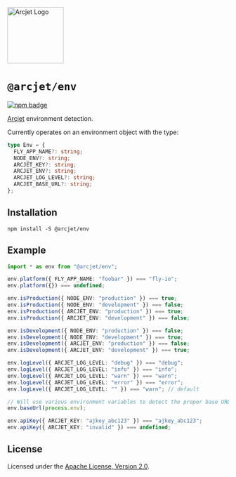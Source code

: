 <a href="https://arcjet.com" target="_arcjet-home">
  <picture>
    <source media="(prefers-color-scheme: dark)" srcset="https://arcjet.com/logo/arcjet-dark-lockup-voyage-horizontal.svg">
    <img src="https://arcjet.com/logo/arcjet-light-lockup-voyage-horizontal.svg" alt="Arcjet Logo" height="128" width="auto">
  </picture>
</a>

# `@arcjet/env`

<p>
  <a href="https://www.npmjs.com/package/@arcjet/env">
    <picture>
      <source media="(prefers-color-scheme: dark)" srcset="https://img.shields.io/npm/v/%40arcjet%2Fenv?style=flat-square&label=%E2%9C%A6Aj&labelColor=000000&color=5C5866">
      <img alt="npm badge" src="https://img.shields.io/npm/v/%40arcjet%2Fenv?style=flat-square&label=%E2%9C%A6Aj&labelColor=ECE6F0&color=ECE6F0">
    </picture>
  </a>
</p>

[Arcjet][arcjet] environment detection.

Currently operates on an environment object with the type:

```ts
type Env = {
  FLY_APP_NAME?: string;
  NODE_ENV?: string;
  ARCJET_KEY?: string;
  ARCJET_ENV?: string;
  ARCJET_LOG_LEVEL?: string;
  ARCJET_BASE_URL?: string;
};
```

## Installation

```shell
npm install -S @arcjet/env
```

## Example

```ts
import * as env from "@arcjet/env";

env.platform({ FLY_APP_NAME: "foobar" }) === "fly-io";
env.platform({}) === undefined;

env.isProduction({ NODE_ENV: "production" }) === true;
env.isProduction({ NODE_ENV: "development" }) === false;
env.isProduction({ ARCJET_ENV: "production" }) === true;
env.isProduction({ ARCJET_ENV: "development" }) === false;

env.isDevelopment({ NODE_ENV: "production" }) === false;
env.isDevelopment({ NODE_ENV: "development" }) === true;
env.isDevelopment({ ARCJET_ENV: "production" }) === false;
env.isDevelopment({ ARCJET_ENV: "development" }) === true;

env.logLevel({ ARCJET_LOG_LEVEL: "debug" }) === "debug";
env.logLevel({ ARCJET_LOG_LEVEL: "info" }) === "info";
env.logLevel({ ARCJET_LOG_LEVEL: "warn" }) === "warn";
env.logLevel({ ARCJET_LOG_LEVEL: "error" }) === "error";
env.logLevel({ ARCJET_LOG_LEVEL: "" }) === "warn"; // default

// Will use various environment variables to detect the proper base URL
env.baseUrl(process.env);

env.apiKey({ ARCJET_KEY: "ajkey_abc123" }) === "ajkey_abc123";
env.apiKey({ ARCJET_KEY: "invalid" }) === undefined;
```

## License

Licensed under the [Apache License, Version 2.0][apache-license].

[arcjet]: https://arcjet.com
[apache-license]: http://www.apache.org/licenses/LICENSE-2.0
